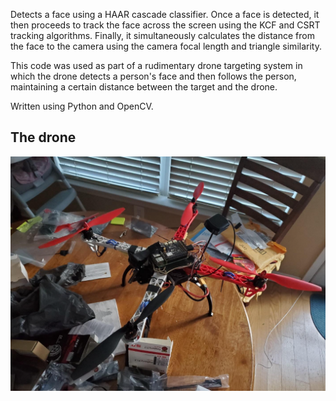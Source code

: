 Detects a face using a HAAR cascade classifier. Once a face is detected, it then proceeds to track the face across the screen using the KCF and CSRT tracking algorithms. Finally, it simultaneously calculates the distance from the face to the camera using the camera focal length and triangle similarity. 

This code was used as part of a rudimentary drone targeting system in which the drone detects a person's face and then follows the person, maintaining a certain distance between the target and the drone.

Written using Python and OpenCV.

## The drone ##

![Image](/the_drone.png)
